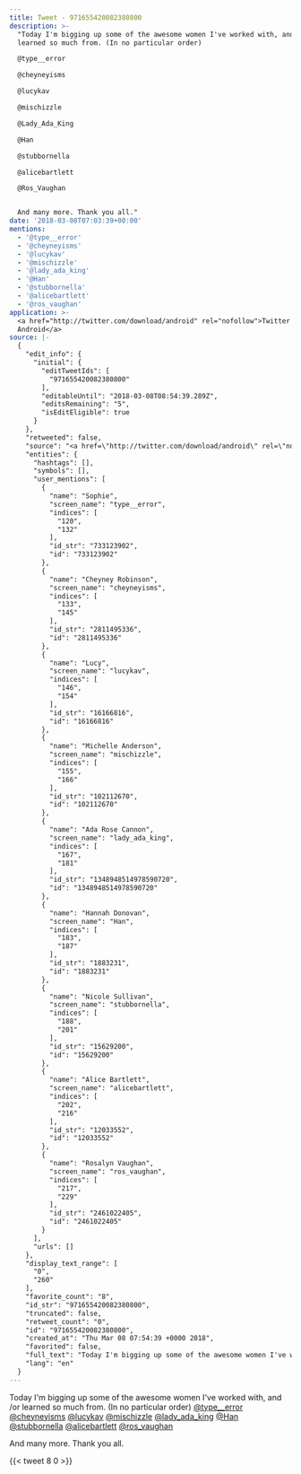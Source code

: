 ```yaml
---
title: Tweet - 971655420082380800
description: >-
  "Today I'm bigging up some of the awesome women I've worked with, and /or
  learned so much from. (In no particular order)

  @type__error

  @cheyneyisms

  @lucykav

  @mischizzle

  @Lady_Ada_King 

  @Han

  @stubbornella

  @alicebartlett

  @Ros_Vaughan


  And many more. Thank you all."
date: '2018-03-08T07:03:39+00:00'
mentions:
  - '@type__error'
  - '@cheyneyisms'
  - '@lucykav'
  - '@mischizzle'
  - '@lady_ada_king'
  - '@Han'
  - '@stubbornella'
  - '@alicebartlett'
  - '@ros_vaughan'
application: >-
  <a href="http://twitter.com/download/android" rel="nofollow">Twitter for
  Android</a>
source: |-
  {
    "edit_info": {
      "initial": {
        "editTweetIds": [
          "971655420082380800"
        ],
        "editableUntil": "2018-03-08T08:54:39.289Z",
        "editsRemaining": "5",
        "isEditEligible": true
      }
    },
    "retweeted": false,
    "source": "<a href=\"http://twitter.com/download/android\" rel=\"nofollow\">Twitter for Android</a>",
    "entities": {
      "hashtags": [],
      "symbols": [],
      "user_mentions": [
        {
          "name": "Sophie",
          "screen_name": "type__error",
          "indices": [
            "120",
            "132"
          ],
          "id_str": "733123902",
          "id": "733123902"
        },
        {
          "name": "Cheyney Robinson",
          "screen_name": "cheyneyisms",
          "indices": [
            "133",
            "145"
          ],
          "id_str": "2811495336",
          "id": "2811495336"
        },
        {
          "name": "Lucy",
          "screen_name": "lucykav",
          "indices": [
            "146",
            "154"
          ],
          "id_str": "16166816",
          "id": "16166816"
        },
        {
          "name": "Michelle Anderson",
          "screen_name": "mischizzle",
          "indices": [
            "155",
            "166"
          ],
          "id_str": "102112670",
          "id": "102112670"
        },
        {
          "name": "Ada Rose Cannon",
          "screen_name": "lady_ada_king",
          "indices": [
            "167",
            "181"
          ],
          "id_str": "1348948514978590720",
          "id": "1348948514978590720"
        },
        {
          "name": "Hannah Donovan",
          "screen_name": "Han",
          "indices": [
            "183",
            "187"
          ],
          "id_str": "1883231",
          "id": "1883231"
        },
        {
          "name": "Nicole Sullivan",
          "screen_name": "stubbornella",
          "indices": [
            "188",
            "201"
          ],
          "id_str": "15629200",
          "id": "15629200"
        },
        {
          "name": "Alice Bartlett",
          "screen_name": "alicebartlett",
          "indices": [
            "202",
            "216"
          ],
          "id_str": "12033552",
          "id": "12033552"
        },
        {
          "name": "Rosalyn Vaughan",
          "screen_name": "ros_vaughan",
          "indices": [
            "217",
            "229"
          ],
          "id_str": "2461022405",
          "id": "2461022405"
        }
      ],
      "urls": []
    },
    "display_text_range": [
      "0",
      "260"
    ],
    "favorite_count": "8",
    "id_str": "971655420082380800",
    "truncated": false,
    "retweet_count": "0",
    "id": "971655420082380800",
    "created_at": "Thu Mar 08 07:54:39 +0000 2018",
    "favorited": false,
    "full_text": "Today I'm bigging up some of the awesome women I've worked with, and /or learned so much from. (In no particular order)\n@type__error\n@cheyneyisms\n@lucykav\n@mischizzle\n@Lady_Ada_King \n@Han\n@stubbornella\n@alicebartlett\n@Ros_Vaughan\n\nAnd many more. Thank you all.",
    "lang": "en"
  }
---
```

Today I'm bigging up some of the awesome women I've worked with, and /or learned so much from. (In no particular order)
[@type__error](https://twitter.com/@type__error)
[@cheyneyisms](https://twitter.com/@cheyneyisms)
[@lucykav](https://twitter.com/@lucykav)
[@mischizzle](https://twitter.com/@mischizzle)
[@lady_ada_king](https://twitter.com/@lady_ada_king) 
[@Han](https://twitter.com/@Han)
[@stubbornella](https://twitter.com/@stubbornella)
[@alicebartlett](https://twitter.com/@alicebartlett)
[@ros_vaughan](https://twitter.com/@ros_vaughan)

And many more. Thank you all.
    
{{< tweet 8 0 >}}
    
